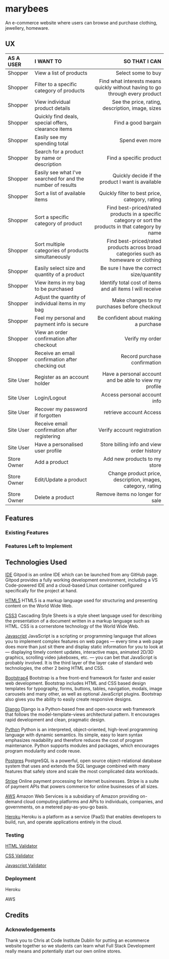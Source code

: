 # marybees

An e-commerce website where users can browse and purchase clothing, jewellery, homeware.

## UX

AS A USER | I WANT TO | SO THAT I CAN
:---------|:-----------|--------:
Shopper | View a list of products | Select some to buy
Shopper | Filter to a specific category of products | Find what interests means quickly without having to go through every product
Shopper | View individual product details | See the price, rating, description, image, sizes
Shopper | Quickly find deals, special offers, clearance items | Find a good bargain
Shopper | Easily see my spending total | Spend even more
Shopper | Search for a product by name or description | Find a specific product 
Shopper | Easily see what I've searched for and the number of results | Quickly decide if the product I want is available
Shopper | Sort a list of available items | Quickly filter to best price, category, rating
Shopper | Sort a specific category of product | Find best-priced/rated products in a specific category or sort the products in that category by name
Shopper | Sort multiple categories of products simultaneously | Find best-priced/rated products across broad categories such as homeware or clothing 
Shopper | Easily select size and quantity of a product | Be sure I have the correct size/quantity
Shopper | View items in my bag to be purchased | Identify total cost of items and all items I will receive
Shopper | Adjust the quantity of individual items in my bag | Make changes to my purchases before checkout
Shopper | Feel my personal and payment info is secure |Be confident about making a purchase
Shopper | View an order confirmation after checkout | Verify my order
Shopper | Receive an email confirmation after checking out | Record purchase confirmation
Site User | Register as an account holder | Have a personal account and be able to view my profile
Site User | Login/Logout | Access personal account info
Site User | Recover my password if forgotten | retrieve account Access
Site User | Receive email confirmation after registering | Verify account registration
Site User | Have a personalised user profile | Store billing info and view order history 
Store Owner | Add a product | Add new products to my store
Store Owner | Edit/Update a product | Change product price, description, images, category, rating
Store Owner | Delete a product | Remove items no longer for sale

## Features

### Existing Features

### Features Left to Implement

## Technologies Used

[IDE](https://www.gitpod.io/) 
Gitpod is an online IDE which can be launched from any GitHub page. 
Gitpod provides a fully working development environment, including a VS Code-powered IDE and a cloud-based Linux container configured specifically for the project at hand.

[HTML5](https://developer.mozilla.org/en-US/docs/Web/Guide/HTML/HTML5) 
HTML5 is a markup language used for structuring and presenting content on the World Wide Web. 

[CSS3](https://developer.mozilla.org/en-US/docs/Archive/CSS3) 
Cascading Style Sheets is a style sheet language used for describing the presentation of a document written in a markup language such as HTML. 
CSS is a cornerstone technology of the World Wide Web.

[Javascript](https://developer.mozilla.org/en-US/docs/Web/JavaScript) 
JavaScript is a scripting or programming language that allows you to implement complex features on web pages — 
every time a web page does more than just sit there and display static information for you to look at — displaying timely content updates, interactive maps, animated 2D/3D graphics, scrolling video jukeboxes, etc. — 
you can bet that JavaScript is probably involved. 
It is the third layer of the layer cake of standard web technologies, the other 2 being HTML and CSS.

[Bootstrap4](https://getbootstrap.com/) Bootstrap is a free front-end framework for faster and easier web development.
Bootstrap includes HTML and CSS based design templates for typography, forms, buttons, tables, navigation, modals, image carousels and many other, as well as optional JavaScript plugins.
Bootstrap also gives you the ability to easily create responsive designs.

[Django](https://www.djangoproject.com/)
Django is a Python-based free and open-source web framework that follows the model-template-views architectural pattern. 
It encourages rapid development and clean, pragmatic design.

[Python](https://www.python.org/) 
Python is an interpreted, object-oriented, high-level programming language with dynamic semantics. 
Its simple, easy to learn syntax emphasizes readability and therefore reduces the cost of program maintenance. 
Python supports modules and packages, which encourages program modularity and code reuse.

[Postgres](https://www.postgresql.org/)
PostgreSQL is a powerful, open source object-relational database system that uses and extends the SQL language combined with many features that safely store and scale the most complicated data workloads.

[Stripe](https://stripe.com/)
Online payment processing for internet businesses. 
Stripe is a suite of payment APIs that powers commerce for online businesses of all sizes.

[AWS](https://aws.amazon.com/)
Amazon Web Services is a subsidiary of Amazon providing on-demand cloud computing platforms and APIs to individuals, companies, and governments, on a metered pay-as-you-go basis.

[Heroku](https://www.heroku.com/)
Heroku is a platform as a service (PaaS) that enables developers to build, run, and operate applications entirely in the cloud.

### Testing

[HTML Validator](https://validator.w3.org/)

[CSS Validator](https://jigsaw.w3.org/css-validator/)

[Javascript Validator](http://beautifytools.com/javascript-validator.php)

### Deployment

Heroku

AWS

## Credits

### Acknowledgements

Thank you to Chris at Code Institute Dublin for putting an ecommerce website together so we students can learn what 
Full Stack Development really means and potentially start our own online stores.